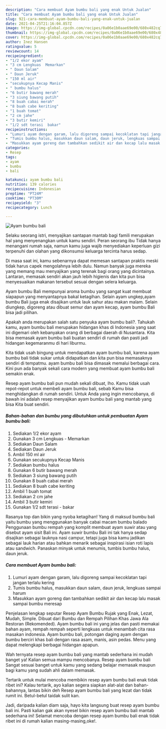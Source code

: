 ```yaml
---
description: "Cara membuat Ayam bumbu bali yang enak Untuk Jualan"
title: "Cara membuat Ayam bumbu bali yang enak Untuk Jualan"
slug: 921-cara-membuat-ayam-bumbu-bali-yang-enak-untuk-jualan
date: 2021-04-25T21:16:04.857Z
image: https://img-global.cpcdn.com/recipes/0a06e1b0aae69e00/680x482cq70/ayam-bumbu-bali-foto-resep-utama.jpg
thumbnail: https://img-global.cpcdn.com/recipes/0a06e1b0aae69e00/680x482cq70/ayam-bumbu-bali-foto-resep-utama.jpg
cover: https://img-global.cpcdn.com/recipes/0a06e1b0aae69e00/680x482cq70/ayam-bumbu-bali-foto-resep-utama.jpg
author: Inez Hansen
ratingvalue: 5
reviewcount: 14
recipeingredient:
- "1/2 ekor ayam"
- "3 cm Lengkuas  Memarkan"
- " Daun Salam"
- " Daun Jeruk"
- "150 ml air"
- "secukupnya Kecap Manis"
- " bumbu halus"
- "6 butir bawang merah"
- "3 siung bawang putih"
- "8 buah cabai merah"
- "8 buah cabe keriting"
- "1 buah tomat"
- "2 cm jahe"
- "3 butir kemiri"
- "1/2 sdt terasi  bakar"
recipeinstructions:
- "Lumuri ayam dengan garam, lalu digoreng sampai kecoklatan tapi jangan terlalu kering"
- "Tumis bumbu halus, masukkan daun salam, daun jeruk, lengkuas sampai harum"
- "Masukkan ayam goreng dan tambahkan sedikit air dan kecap lalu masak sampai bumbu meresap"
categories:
- Resep
tags:
- ayam
- bumbu
- bali

katakunci: ayam bumbu bali 
nutrition: 139 calories
recipecuisine: Indonesian
preptime: "PT24M"
cooktime: "PT30M"
recipeyield: "3"
recipecategory: Lunch

---
```



![Ayam bumbu bali](https://img-global.cpcdn.com/recipes/0a06e1b0aae69e00/680x482cq70/ayam-bumbu-bali-foto-resep-utama.jpg)

Selaku seorang istri, menyajikan santapan mantab bagi famili merupakan hal yang menyenangkan untuk kamu sendiri. Peran seorang ibu Tidak hanya menangani rumah saja, namun kamu juga wajib menyediakan keperluan gizi terpenuhi dan olahan yang dikonsumsi keluarga tercinta harus sedap.

Di masa  saat ini, kamu sebenarnya dapat memesan santapan praktis meski tidak harus capek mengolahnya lebih dulu. Namun banyak juga mereka yang memang mau menyajikan yang terenak bagi orang yang dicintainya. Lantaran, memasak sendiri akan jauh lebih higienis dan kita pun bisa menyesuaikan makanan tersebut sesuai dengan selera keluarga. 

Ayam bumbu Bali mempunyai aroma bumbu yang sangat kuat membuat siapapun yang menyantapnya bakal ketagihan. Selain ayam ungkep,ayam bumbu Bali juga enak disajikan untuk lauk sahur atau makan malam. Selain diungkep, digoreng atau dibuat semur dan ayam kecap, ayam bumbu Bali bisa jadi pilihan.

Apakah anda merupakan salah satu penyuka ayam bumbu bali?. Tahukah kamu, ayam bumbu bali merupakan hidangan khas di Indonesia yang saat ini digemari oleh kebanyakan orang di berbagai daerah di Nusantara. Kita bisa memasak ayam bumbu bali buatan sendiri di rumah dan pasti jadi hidangan kegemaranmu di hari liburmu.

Kita tidak usah bingung untuk mendapatkan ayam bumbu bali, karena ayam bumbu bali tidak sukar untuk didapatkan dan kita pun bisa memasaknya sendiri di tempatmu. ayam bumbu bali bisa dimasak memalui berbagai cara. Kini pun ada banyak sekali cara modern yang membuat ayam bumbu bali semakin enak.

Resep ayam bumbu bali pun mudah sekali dibuat, lho. Kamu tidak usah repot-repot untuk membeli ayam bumbu bali, sebab Kamu bisa menghidangkan di rumah sendiri. Untuk Anda yang ingin mencobanya, di bawah ini adalah resep menyajikan ayam bumbu bali yang mantab yang bisa Kita buat sendiri.

<!--inarticleads1-->

##### Bahan-bahan dan bumbu yang dibutuhkan untuk pembuatan Ayam bumbu bali:

1. Sediakan 1/2 ekor ayam
1. Gunakan 3 cm Lengkuas - Memarkan
1. Sediakan  Daun Salam
1. Sediakan  Daun Jeruk
1. Ambil 150 ml air
1. Gunakan secukupnya Kecap Manis
1. Sediakan  bumbu halus
1. Gunakan 6 butir bawang merah
1. Sediakan 3 siung bawang putih
1. Gunakan 8 buah cabai merah
1. Sediakan 8 buah cabe keriting
1. Ambil 1 buah tomat
1. Sediakan 2 cm jahe
1. Ambil 3 butir kemiri
1. Gunakan 1/2 sdt terasi - bakar


Rasanya top dan bikin yang nyoba ketagihan! Yang di maksud bumbu bali yaitu bumbu yang menggunakan banyak cabai macam bumbu balado Penggunaan bumbu rempah yang komplit membuat ayam suwir atau yang disebut ayam sisit Bali ini. Ayam suwir bumbu Bali ini tak hanya sedap disajikan sebagai lauknya nasi campur, tetapi juga bisa kamu jadikan sebagai lauk harian atau bahkan menarik sebagai inspirasi isian roti lapis atau sandwich. Panaskan minyak untuk menumis, tumbis bumbu halus, daun jeruk. 

<!--inarticleads2-->

##### Cara membuat Ayam bumbu bali:

1. Lumuri ayam dengan garam, lalu digoreng sampai kecoklatan tapi jangan terlalu kering
1. Tumis bumbu halus, masukkan daun salam, daun jeruk, lengkuas sampai harum
1. Masukkan ayam goreng dan tambahkan sedikit air dan kecap lalu masak sampai bumbu meresap


Penjelasan lengkap seputar Resep Ayam Bumbu Rujak yang Enak, Lezat, Mudah, Simple. Dibuat dari Bumbu dan Rempah Pilihan Khas Jawa Ala Restoran (Rekomended). Ayam bumbu bali ini yang jelas dan pasti memakai bahan ayam, rempah rempah seperti lengkuas untuk menambah cita rasa masakan indonesia. Ayam bumbu bali, potongan daging ayam dengan bumbu berciri khas bali dengan rasa asam, manis, asin pedas. Menu yang dapat melengkapi berbagai hidangan apapun. 

Wah ternyata resep ayam bumbu bali yang mantab sederhana ini mudah banget ya! Kalian semua mampu mencobanya. Resep ayam bumbu bali Sangat sesuai banget untuk kamu yang sedang belajar memasak maupun bagi kamu yang sudah ahli dalam memasak.

Tertarik untuk mulai mencoba membikin resep ayam bumbu bali enak tidak ribet ini? Kalau tertarik, ayo kalian segera siapkan alat-alat dan bahan-bahannya, lantas bikin deh Resep ayam bumbu bali yang lezat dan tidak rumit ini. Betul-betul taidak sulit kan. 

Jadi, daripada kalian diam saja, hayo kita langsung buat resep ayam bumbu bali ini. Pasti kalian gak akan nyesel bikin resep ayam bumbu bali mantab sederhana ini! Selamat mencoba dengan resep ayam bumbu bali enak tidak ribet ini di rumah kalian masing-masing,oke!.

